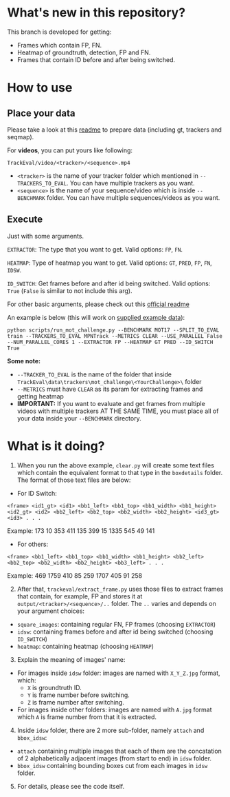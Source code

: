 # What's new in this repository?  

This branch is developed for getting:  
- Frames which contain FP, FN.  
- Heatmap of groundtruth, detection, FP and FN.  
- Frames that contain ID before and after being switched.  
  
# How to use  
  
## Place your data  
  
Please take a look at this [readme](https://github.com/thanhtvt/TrackEval/blob/master/docs/MOTChallenge-Official/Readme.md#evaluating-on-your-own-data) to prepare data (including gt, trackers and seqmap).  

For **videos**, you can put yours like following: 
```
TrackEval/video/<tracker>/<sequence>.mp4
```
- `<tracker>` is the name of your tracker folder which mentioned in `--TRACKERS_TO_EVAL`. You can have multiple trackers as you want.
- `<sequence>` is the name of your sequence/video which is inside `--BENCHMARK` folder. You can have multiple sequences/videos as you want.
  
## Execute  

Just with some arguments.  
  
```EXTRACTOR```: The type that you want to get. Valid options: `FP`, `FN`.  
  
```HEATMAP```: Type of heatmap you want to get. Valid options: `GT`, `PRED`, `FP`, `FN`, `IDSW`.
  
```ID_SWITCH```: Get frames before and after id being switched. Valid options: `True` (`False` is similar to not include this arg).  
  
For other basic arguments, please check out this [official readme](https://github.com/thanhtvt/TrackEval/blob/master/docs/MOTChallenge-Official/Readme.md#evaluation)
  
An example is below (this will work on [supplied example data](https://omnomnom.vision.rwth-aachen.de/data/TrackEval/data.zip)):  
```   
python scripts/run_mot_challenge.py --BENCHMARK MOT17 --SPLIT_TO_EVAL train --TRACKERS_TO_EVAL MPNTrack --METRICS CLEAR --USE_PARALLEL False --NUM_PARALLEL_CORES 1 --EXTRACTOR FP --HEATMAP GT PRED --ID_SWITCH True  
```  
  
**Some note:**
- `--TRACKER_TO_EVAL` is the name of the folder that inside `TrackEval\data\trackers\mot_challenge\<YourChallenge>\` folder
- `--METRICS` must have `CLEAR` as its param for extracting frames and getting heatmap
- **IMPORTANT:** If you want to evaluate and get frames from multiple videos with multiple trackers AT THE SAME TIME, you must place all of your data inside your `--BENCHMARK` directory.
  
# What is it doing?  
  
1. When you run the above example, `clear.py` will create some text files which contain the equivalent format to that type in the `boxdetails` folder. The format of those text files are below:  
- For ID Switch:  
```
<frame> <id1_gt> <id1> <bb1_left> <bb1_top> <bb1_width> <bb1_height> <id2_gt> <id2> <bb2_left> <bb2_top> <bb2_width> <bb2_height> <id3_gt> <id3> . . .
```  
Example: 173 10 353 411 135 399 15 1335 545 49 141
- For others:  
```
<frame> <bb1_left> <bb1_top> <bb1_width> <bb1_height> <bb2_left> <bb2_top> <bb2_width> <bb2_height> <bb3_left> . . .
```  
Example: 469 1759 410 85 259 1707 405 91 258
  
2. After that, `trackeval/extract_frame.py` uses those files to extract frames that contain, for example, FP and stores it at `output/<tracker>/<sequence>/..` folder. The `..` varies and depends on your argument choices:  
- `square_images`: containing regular FN, FP frames (choosing `EXTRACTOR`)
- `idsw`: containing frames before and after id being switched (choosing `ID_SWITCH`)
- `heatmap`: containing heatmap (choosing `HEATMAP`) 
  
3. Explain the meaning of images' name:
- For images inside `idsw` folder: images are named with `X_Y_Z.jpg` format, which:
  * `X` is groundtruth ID.
  * `Y` is frame number before switching.
  * `Z` is frame number after switching.
- For images inside other folders: images are named with `A.jpg` format which `A` is frame number from that it is extracted.
  
4.  Inside `idsw` folder, there are 2 more sub-folder, namely `attach` and `bbox_idsw`:
- `attach` containing multiple images that each of them are the concatation of 2 alphabetically adjacent images (from start to end) in `idsw` folder.
- `bbox_idsw` containing bounding boxes cut from each images in `idsw` folder.

5. For details, please see the code itself.
